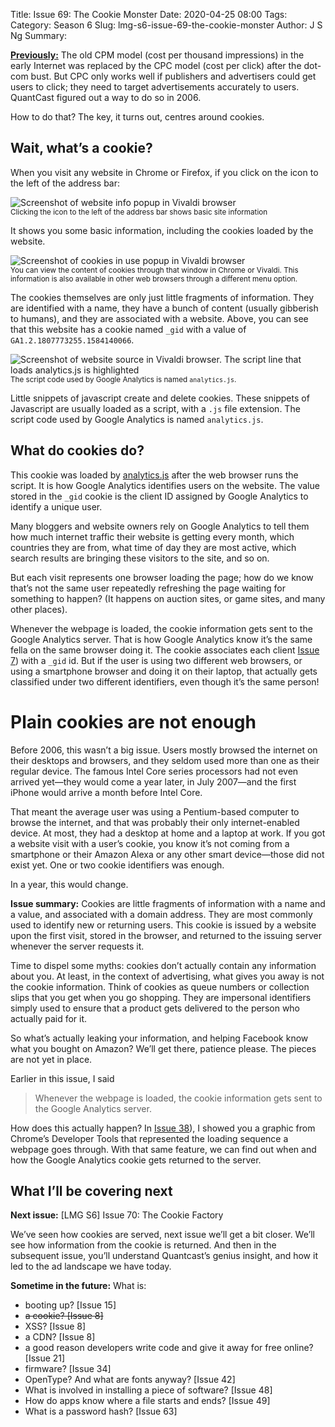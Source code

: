 Title: Issue 69: The Cookie Monster
Date: 2020-04-25 08:00
Tags: 
Category: Season 6
Slug: lmg-s6-issue-69-the-cookie-monster
Author: J S Ng
Summary: 

[**Previously:**](https://buttondown.email/laymansguide/archive/) The old CPM model (cost per thousand impressions) in the early Internet was replaced by the CPC model (cost per click) after the dot-com bust. But CPC only works well if publishers and advertisers could get users to click; they need to target advertisements accurately to users. QuantCast figured out a way to do so in 2006.

How to do that? The key, it turns out, centres around cookies.

## Wait, what’s a cookie?

When you visit any website in Chrome or Firefox, if you click on the icon to the left of the address bar:

![Screenshot of website info popup in Vivaldi browser]({attach}/season6/issue069/issue069_01.png)<br />
<small>Clicking the icon to the left of the address bar shows basic site information</small>

It shows you some basic information, including the cookies loaded by the website.

![Screenshot of cookies in use popup in Vivaldi browser]({attach}/season6/issue069/issue069_02.png)<br />
<small>You can view the content of cookies through that window in Chrome or Vivaldi. This information is also available in other web browsers through a different menu option.</small>

The cookies themselves are only just little fragments of information. They are identified with a name, they have a bunch of content (usually gibberish to humans), and they are associated with a website. Above, you can see that this website has a cookie named `_gid` with a value of `GA1.2.1807773255.1584140066`.

![Screenshot of website source in Vivaldi browser. The script line that loads analytics.js is highlighted]({attach}/season6/issue069/issue069_03.png)<br />
<small>The script code used by Google Analytics is named `analytics.js`.</small>

Little snippets of javascript create and delete cookies. These snippets of Javascript are usually loaded as a script, with a `.js` file extension. The script code used by Google Analytics is named `analytics.js`.</small>

## What do cookies do?

This cookie was loaded by  [analytics.js](https://developers.google.com/analytics/devguides/collection/analyticsjs/cookies-user-id) after the web browser runs the script. It is how Google Analytics identifies users on the website. The value stored in the `_gid` cookie is the client ID assigned by Google Analytics to identify a unique user.

Many bloggers and website owners rely on Google Analytics to tell them how much internet traffic their website is getting every month, which countries they are from, what time of day they are most active, which search results are bringing these visitors to the site, and so on.

But each visit represents one browser loading the page; how do we know that’s not the same user repeatedly refreshing the page waiting for something to happen? (It happens on auction sites, or game sites, and many other places).

Whenever the webpage is loaded, the cookie information gets sent to the Google Analytics server. That is how Google Analytics know it’s the same fella on the same browser doing it. The cookie associates each client [Issue 7]({filename}/season1/issue007/issue007.md)) with a `_gid` id. But if the user is using two different web browsers, or using a smartphone browser and doing it on their laptop, that actually gets classified under two different identifiers, even though it’s the same person!

# Plain cookies are not enough

Before 2006, this wasn’t a big issue. Users mostly browsed the internet on their desktops and browsers, and they seldom used more than one as their regular device. The famous Intel Core series processors had not even arrived yet—they would come a year later, in July 2007—and the first iPhone would arrive a month before Intel Core.

That meant the average user was using a Pentium-based computer to browse the internet, and that was probably their only internet-enabled device. At most, they had a desktop at home and a laptop at work. If you got a website visit with a user’s cookie, you know it’s not coming from a smartphone or their Amazon Alexa or any other smart device—those did not exist yet. One or two cookie identifiers was enough.

In a year, this would change.

**Issue summary:** Cookies are little fragments of information with a name and a value, and associated with a domain address. They are most commonly used to identify new or returning users. This cookie is issued by a website upon the first visit, stored in the browser, and returned to the issuing server whenever the server requests it.

Time to dispel some myths: cookies don’t actually contain any information about you. At least, in the context of advertising, what gives you away is not the cookie information. Think of cookies as queue numbers or collection slips that you get when you go shopping. They are impersonal identifiers simply used to ensure that a product gets delivered to the person who actually paid for it.

So what’s actually leaking your information, and helping Facebook know what you bought on Amazon? We’ll get there, patience please. The pieces are not yet in place.

Earlier in this issue, I said

> Whenever the webpage is loaded, the cookie information gets sent to the Google Analytics server.

How does this actually happen? In [Issue 38]({filename}/season3/issue038/issue038.md)), I showed you a graphic from Chrome’s Developer Tools that represented the loading sequence a webpage goes through. With that same feature, we can find out when and how the Google Analytics cookie gets returned to the server.

## What I’ll be covering next

**Next issue:** [LMG S6] Issue 70: The Cookie Factory

We’ve seen how cookies are served, next issue we’ll get a bit closer. We’ll see how information from the cookie is returned. And then in the subsequent issue, you’ll understand Quantcast’s genius insight, and how it led to the ad landscape we have today.

**Sometime in the future:** What is:

- booting up? [Issue 15]
- ~~a cookie? [Issue 8]~~
- XSS? [Issue 8]
- a CDN? [Issue 8]
- a good reason developers write code and give it away for free online? [Issue 21]
- firmware? [Issue 34]
- OpenType? And what are fonts anyway? [Issue 42]
- What is involved in installing a piece of software? [Issue 48]
- How do apps know where a file starts and ends? [Issue 49]
- What is a password hash? [Issue 63]
